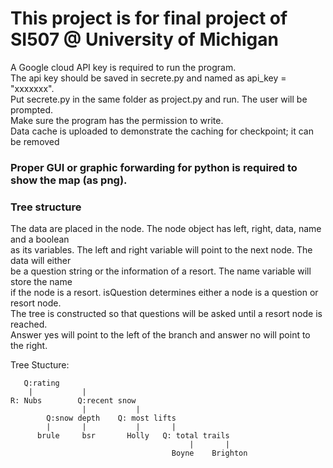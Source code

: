 # This project is for final project of SI507 @ University of Michigan  
A Google cloud API key is required to run the program.  
The api key should be saved in secrete.py and named as api_key = "xxxxxxx".  
Put secrete.py in the same folder as project.py and run. The user will be prompted.  
Make sure the program has the permission to write.  
Data cache is uploaded to demonstrate the caching for checkpoint; it can be removed  
### Proper GUI or graphic forwarding for python is required to show the map (as png).  
  
### Tree structure  
The data are placed in the node. The node object has left, right, data, name and a boolean  
as its variables. The left and right variable will point to the next node. The data will either  
be a question string or the information of a resort. The name variable will store the name  
if the node is a resort. isQuestion determines either a node is a question or resort node.  
The tree is constructed so that questions will be asked until a resort node is reached.  
Answer yes will point to the left of the branch and answer no will point to the right.  
  
Tree Stucture:  

       Q:rating  
        |           |
    R: Nubs        Q:recent snow  
                    |           |
            Q:snow depth    Q: most lifts  
            |       |           |       |
          brule     bsr       Holly   Q: total trails  
                                            |       |
                                        Boyne    Brighton  